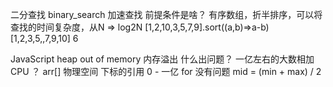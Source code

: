 二分查找 binary_search
  加速查找 
  前提条件是啥？  有序数组，折半排序，可以将查找的时间复杂度，从N => log2N
  [1,2,10,3,5,7,9].sort((a,b)=>a-b)
  [1,2,3,5,,7,9,10] 6


   JavaScript heap out of memory 内存溢出
   什么出问题？ 一亿左右的大数相加 CPU 
   ？ arr[] 物理空间 下标的引用
   0 - 一亿 for 没有问题
   mid = (min + max) / 2
   
